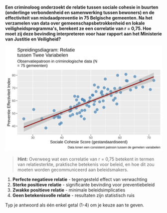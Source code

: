 **Een criminoloog onderzoekt de relatie tussen sociale cohesie in buurten (onderlinge verbondenheid en samenwerking tussen bewoners) en de effectiviteit van misdaadpreventie in 75 Belgische gemeenten. Na het verzamelen van data over gemeenschapsbetrokkenheid en lokale veiligheidsprogramma's, berekent ze een correlatie van r = 0,75. Hoe moet zij deze bevinding interpreteren voor haar rapport aan het Ministerie van Justitie en Veiligheid?**

![Visualisatie](media/correlation_plot_3.svg)

> **Hint:** Overweeg wat een correlatie van r = 0,75 betekent in termen van relatiesterkte, praktische betekenis voor beleid, en hoe dit zou moeten worden gecommuniceerd aan beleidsmakers.

1. **Perfecte negatieve relatie** - tegengesteld effect van verwachting
2. **Sterke positieve relatie** - significante bevinding voor preventiebeleid
3. **Zwakke positieve relatie** - minimale beleidsimplicaties
4. **Geen betekenisvolle relatie** - resultaten zijn statistisch ruis

Typ je antwoord als één enkel getal (1-4) om je keuze aan te geven.